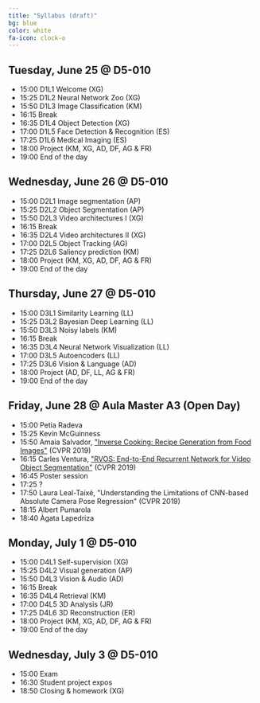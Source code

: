 ```yaml
---
title: "Syllabus (draft)"
bg: blue
color: white
fa-icon: clock-o
---
```


## Tuesday, June 25 @ D5-010

- 15:00 D1L1 Welcome (XG) 
- 15:25 D1L2 Neural Network Zoo (XG) 
- 15:50 D1L3 Image Classification (KM) 
- 16:15 Break
- 16:35 D1L4 Object Detection (XG) 
- 17:00 D1L5 Face Detection & Recognition (ES) 
- 17:25 D1L6 Medical Imaging (ES) 
- 18:00 Project (KM, XG, AD, DF, AG & FR) 
- 19:00 End of the day

## Wednesday, June 26 @ D5-010

- 15:00 D2L1 Image segmentation (AP) 
- 15:25 D2L2 Object Segmentation (AP)  
- 15:50 D2L3 Video architectures I (XG)
- 16:15 Break
- 16:35 D2L4 Video architectures II (XG)
- 17:00 D2L5 Object Tracking (AG)
- 17:25 D2L6 Saliency prediction (KM) 
- 18:00 Project (KM, XG, AD, DF, AG & FR)
- 19:00 End of the day

## Thursday, June 27 @ D5-010

- 15:00 D3L1 Similarity Learning (LL)
- 15:25 D3L2 Bayesian Deep Learning (LL)
- 15:50 D3L3 Noisy labels (KM)
- 16:15 Break
- 16:35 D3L4 Neural Network Visualization (LL)
- 17:00 D3L5 Autoencoders (LL)
- 17:25 D3L6 Vision & Language (AD) 
- 18:00 Project (AD, DF, LL, AG & FR)
- 19:00 End of the day

## Friday, June 28 @ Aula Master A3 (Open Day)

- 15:00 Petia Radeva
- 15:25 Kevin McGuinness
- 15:50 Amaia Salvador, ["Inverse Cooking: Recipe Generation from Food Images"](https://arxiv.org/abs/1812.06164) (CVPR 2019)
- 16:15 Carles Ventura, ["RVOS: End-to-End Recurrent Network for Video Object Segmentation"](https://imatge-upc.github.io/rvos/) (CVPR 2019)
- 16:45 Poster session
- 17:25 ?
- 17:50 Laura Leal-Taixé, "Understanding the Limitations of CNN-based Absolute Camera Pose Regression" (CVPR 2019)
- 18:15 Albert Pumarola
- 18:40 Àgata Lapedriza

## Monday, July 1 @ D5-010

- 15:00 D4L1 Self-supervision (XG)
- 15:25 D4L2 Visual generation (AP)
- 15:50 D4L3 Vision & Audio (AD)
- 16:15 Break
- 16:35 D4L4 Retrieval (KM) 
- 17:00 D4L5 3D Analysis (JR)
- 17:25 D4L6 3D Reconstruction (ER)
- 18:00 Project (KM, XG, AD, DF, AG & FR)
- 19:00 End of the day

## Wednesday, July 3 @ D5-010

- 15:00 Exam 
- 16:30 Student project expos
- 18:50 Closing & homework (XG)

